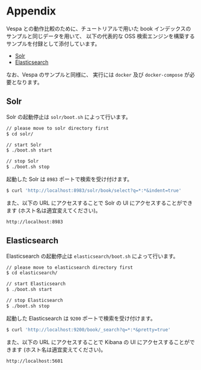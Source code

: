 <!--
  Copyright 2018 Yahoo Japan Corporation.
  Licensed under the terms of the MIT license.
  See LICENSE in the project root.
-->
# Appendix

Vespa との動作比較のために、チュートリアルで用いた book インデックスのサンプルと同じデータを用いて、
以下の代表的な OSS 検索エンジンを構築するサンプルを付録として添付しています。

* [Solr](http://lucene.apache.org/solr/)
* [Elasticsearch](https://www.elastic.co/jp/products/elasticsearch)

なお、Vespa のサンプルと同様に、
実行には `docker` 及び `docker-compose` が必要となります。

## Solr

Solr の起動停止は `solr/boot.sh` によって行います。

```bash
// please move to solr directory first
$ cd solr/

// start Solr
$ ./boot.sh start

// stop Solr
$ ./boot.sh stop
```

起動した Solr は `8983` ポートで検索を受け付けます。

```bash
$ curl 'http://localhost:8983/solr/book/select?q=*:*&indent=true'
```

また、以下の URL にアクセスすることで Solr の UI にアクセスすることができます (ホスト名は適宜変えてください)。

```bash
http://localhost:8983
```

## Elasticsearch

Elasticsearch の起動停止は `elasticsearch/boot.sh` によって行います。

```bash
// please move to elasticsearch directory first
$ cd elasticsearch/

// start Elasticsearch
$ ./boot.sh start

// stop Elasticsearch
$ ./boot.sh stop
```

起動した Elasticsearch は `9200` ポートで検索を受け付けます。

```bash
$ curl 'http://localhost:9200/book/_search?q=*:*&pretty=true'
```

また、以下の URL にアクセスすることで Kibana の UI にアクセスすることができます (ホスト名は適宜変えてください)。

```bash
http://localhost:5601
```